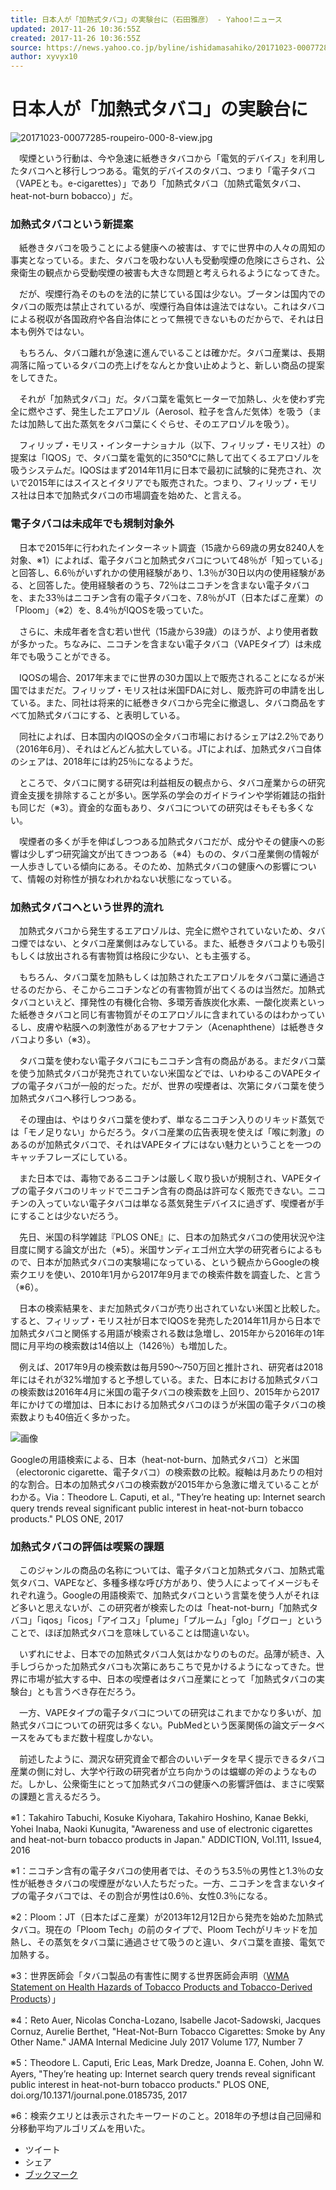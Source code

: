 ```yaml
---
title: 日本人が「加熱式タバコ」の実験台に（石田雅彦） - Yahoo!ニュース
updated: 2017-11-26 10:36:55Z
created: 2017-11-26 10:36:55Z
source: https://news.yahoo.co.jp/byline/ishidamasahiko/20171023-00077285/
author: xyvyx10
---
```


# 日本人が「加熱式タバコ」の実験台に

![20171023-00077285-roupeiro-000-8-view.jpg](../_resources/20171023-00077285-roupeiro-000-8-view.jpg)

　喫煙という行動は、今や急速に紙巻きタバコから「電気的デバイス」を利用したタバコへと移行しつつある。電気的デバイスのタバコ、つまり「電子タバコ（VAPEとも。e-cigarettes）」であり「加熱式タバコ（加熱式電気タバコ、heat-not-burn bobacco）」だ。

### **加熱式タバコという新提案**

　紙巻きタバコを吸うことによる健康への被害は、すでに世界中の人々の周知の事実となっている。また、タバコを吸わない人も受動喫煙の危険にさらされ、公衆衛生の観点から受動喫煙の被害も大きな問題と考えられるようになってきた。

　だが、喫煙行為そのものを法的に禁じている国は少ない。ブータンは国内でのタバコの販売は禁止されているが、喫煙行為自体は違法ではない。これはタバコによる税収が各国政府や各自治体にとって無視できないものだからで、それは日本も例外ではない。

　もちろん、タバコ離れが急速に進んでいることは確かだ。タバコ産業は、長期凋落に陥っているタバコの売上げをなんとか食い止めようと、新しい商品の提案をしてきた。

　それが「加熱式タバコ」だ。タバコ葉を電気ヒーターで加熱し、火を使わず完全に燃やさず、発生したエアロゾル（Aerosol、粒子を含んだ気体）を吸う（または加熱して出た蒸気をタバコ葉にくぐらせ、そのエアロゾルを吸う）。

　フィリップ・モリス・インターナショナル（以下、フィリップ・モリス社）の提案は「IQOS」で、タバコ葉を電気的に350℃に熱して出てくるエアロゾルを吸うシステムだ。IQOSはまず2014年11月に日本で最初に試験的に発売され、次いで2015年にはスイスとイタリアでも販売された。つまり、フィリップ・モリス社は日本で加熱式タバコの市場調査を始めた、と言える。

### **電子タバコは未成年でも規制対象外**

　日本で2015年に行われたインターネット調査（15歳から69歳の男女8240人を対象、※1）によれば、電子タバコと加熱式タバコについて48％が「知っている」と回答し、6.6％がいずれかの使用経験があり、1.3％が30日以内の使用経験がある、と回答した。使用経験者のうち、72％はニコチンを含まない電子タバコを、また33％はニコチン含有の電子タバコを、7.8％がJT（日本たばこ産業）の「Ploom」（※2）を、8.4％がIQOSを吸っていた。

　さらに、未成年者を含む若い世代（15歳から39歳）のほうが、より使用者数が多かった。ちなみに、ニコチンを含まない電子タバコ（VAPEタイプ）は未成年でも吸うことができる。

　IQOSの場合、2017年末までに世界の30カ国以上で販売されることになるが米国ではまだだ。フィリップ・モリス社は米国FDAに対し、販売許可の申請を出している。また、同社は将来的に紙巻きタバコから完全に撤退し、タバコ商品をすべて加熱式タバコにする、と表明している。

　同社によれば、日本国内のIQOSの全タバコ市場におけるシェアは2.2％であり（2016年6月）、それはどんどん拡大している。JTによれば、加熱式タバコ自体のシェアは、2018年には約25％になるようだ。

　ところで、タバコに関する研究は利益相反の観点から、タバコ産業からの研究資金支援を排除することが多い。医学系の学会のガイドラインや学術雑誌の指針も同じだ（※3）。資金的な面もあり、タバコについての研究はそもそも多くない。

　喫煙者の多くが手を伸ばしつつある加熱式タバコだが、成分やその健康への影響は少しずつ研究論文が出てきつつある（※4）ものの、タバコ産業側の情報が一人歩きしている傾向にある。そのため、加熱式タバコの健康への影響について、情報の対称性が損なわれかねない状態になっている。

### **加熱式タバコへという世界的流れ**

　加熱式タバコから発生するエアロゾルは、完全に燃やされていないため、タバコ煙ではない、とタバコ産業側はみなしている。また、紙巻きタバコよりも吸引もしくは放出される有害物質は格段に少ない、とも主張する。

　もちろん、タバコ葉を加熱もしくは加熱されたエアロゾルをタバコ葉に通過させるのだから、そこからニコチンなどの有害物質が出てくるのは当然だ。加熱式タバコといえど、揮発性の有機化合物、多環芳香族炭化水素、一酸化炭素といった紙巻きタバコと同じ有害物質がそのエアロゾルに含まれているのはわかっているし、皮膚や粘膜への刺激性があるアセナフテン（Acenaphthene）は紙巻きタバコより多い（※3）。

　タバコ葉を使わない電子タバコにもニコチン含有の商品がある。まだタバコ葉を使う加熱式タバコが発売されていない米国などでは、いわゆるこのVAPEタイプの電子タバコが一般的だった。だが、世界の喫煙者は、次第にタバコ葉を使う加熱式タバコへ移行しつつある。

　その理由は、やはりタバコ葉を使わず、単なるニコチン入りのリキッド蒸気では「モノ足りない」からだろう。タバコ産業の広告表現を使えば「喉に刺激」のあるのが加熱式タバコで、それはVAPEタイプにはない魅力ということを一つのキャッチフレーズにしている。

　また日本では、毒物であるニコチンは厳しく取り扱いが規制され、VAPEタイプの電子タバコのリキッドでニコチン含有の商品は許可なく販売できない。ニコチンの入っていない電子タバコは単なる蒸気発生デバイスに過ぎず、喫煙者が手にすることは少ないだろう。

　先日、米国の科学雑誌『PLOS ONE』に、日本の加熱式タバコの使用状況や注目度に関する論文が出た（※5）。米国サンディエゴ州立大学の研究者らによるもので、日本が加熱式タバコの実験場になっている、という観点からGoogleの検索クエリを使い、2010年1月から2017年9月までの検索件数を調査した、と言う（※6）。

　日本の検索結果を、まだ加熱式タバコが売り出されていない米国と比較した。すると、フィリップ・モリス社が日本でIQOSを発売した2014年11月から日本で加熱式タバコと関係する用語が検索される数は急増し、2015年から2016年の1年間に月平均の検索数は14倍以上（1426％）も増加した。

　例えば、2017年9月の検索数は毎月590～750万回と推計され、研究者は2018年にはそれが32%増加すると予想している。また、日本における加熱式タバコの検索数は2016年4月に米国の電子タバコの検索数を上回り、2015年から2017年にかけての増加は、日本における加熱式タバコのほうが米国の電子タバコの検索数よりも40倍近く多かった。

![画像](../_resources/20171023-00077285-roupeiro-001-8-view.jpg)

Googleの用語検索による、日本（heat-not-burn、加熱式タバコ）と米国（electoronic cigarette、電子タバコ）の検索数の比較。縦軸は月あたりの相対的な割合。日本の加熱式タバコの検索数が2015年から急激に増えていることがわかる。Via：Theodore L. Caputi, et al., "They’re heating up: Internet search query trends reveal significant public interest in heat-not-burn tobacco products." PLOS ONE, 2017

### **加熱式タバコの評価は喫緊の課題**

　このジャンルの商品の名称については、電子タバコと加熱式タバコ、加熱式電気タバコ、VAPEなど、多種多様な呼び方があり、使う人によってイメージもそれぞれ違う。Googleの用語検索で、加熱式タバコという言葉を使う人がそれほど多いと思えないが、この研究者が検索したのは「heat-not-burn」「加熱式タバコ」「iqos」「icos」「アイコス」「plume」「プルーム」「glo」「グロー」ということで、ほぼ加熱式タバコを意味していることは間違いない。

　いずれにせよ、日本での加熱式タバコ人気はかなりのものだ。品薄が続き、入手しづらかった加熱式タバコも次第にあちこちで見かけるようになってきた。世界に市場が拡大する中、日本の喫煙者はタバコ産業にとって「加熱式タバコの実験台」とも言うべき存在だろう。

　一方、VAPEタイプの電子タバコについての研究はこれまでかなり多いが、加熱式タバコについての研究は多くない。PubMedという医薬関係の論文データベースをみてもまだ数十程度しかない。

　前述したように、潤沢な研究資金で都合のいいデータを早く提示できるタバコ産業の側に対し、大学や行政の研究者が立ち向かうのは蟷螂の斧のようなものだ。しかし、公衆衛生にとって加熱式タバコの健康への影響評価は、まさに喫緊の課題と言えるだろう。

※1：Takahiro Tabuchi, Kosuke Kiyohara, Takahiro Hoshino, Kanae Bekki, Yohei Inaba, Naoki Kunugita, "Awareness and use of electronic cigarettes and heat-not-burn tobacco products in Japan." ADDICTION, Vol.111, Issue4, 2016

※1：ニコチン含有の電子タバコの使用者では、そのうち3.5％の男性と1.3％の女性が紙巻きタバコの喫煙歴がない人たちだった。一方、ニコチンを含まないタイプの電子タバコでは、その割合が男性は0.6％、女性0.3％になる。

※2：Ploom：JT（日本たばこ産業）が2013年12月12日から発売を始めた加熱式タバコ。現在の「Ploom Tech」の前のタイプで、Ploom Techがリキッドを加熱し、その蒸気をタバコ葉に通過させて吸うのと違い、タバコ葉を直接、電気で加熱する。

※3：世界医師会「タバコ製品の有害性に関する世界医師会声明（[WMA Statement on Health Hazards of Tobacco Products and Tobacco-Derived Products](https://www.wma.net/policies-post/wma-statement-on-health-hazards-of-tobacco-products-and-tobacco-derived-products/)）」

※4：Reto Auer, Nicolas Concha-Lozano, Isabelle Jacot-Sadowski, Jacques Cornuz, Aurelie Berthet, "Heat-Not-Burn Tobacco Cigarettes: Smoke by Any Other Name." JAMA Internal Medicine July 2017 Volume 177, Number 7

※5：Theodore L. Caputi, Eric Leas, Mark Dredze, Joanna E. Cohen, John W. Ayers, "They’re heating up: Internet search query trends reveal significant public interest in heat-not-burn tobacco products." PLOS ONE, doi.org/10.1371/journal.pone.0185735, 2017

※6：検索クエリとは表示されたキーワードのこと。2018年の予想は自己回帰和分移動平均アルゴリズムを用いた。

- ツイート
- シェア
- [ブックマーク](http://b.hatena.ne.jp/entry/https%3A%2F%2Fnews.yahoo.co.jp%2Fbyline%2Fishidamasahiko%2F20171023-00077285%2F)